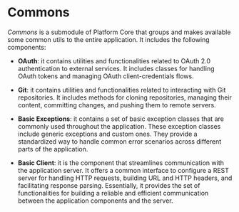 # Commons

*Commons* is a submodule of Platform Core that groups and makes available some common utils to the entire application. It includes the following components:

* **OAuth**: it contains utilities and functionalities related to OAuth 2.0 authentication to external services. It includes classes for handling OAuth tokens and managing OAuth client-credentials flows.

* **Git**: it contains utilities and functionalities related to interacting with Git repositories. It includes methods for cloning repositories, managing their content, committing changes, and pushing them to remote servers.

* **Basic Exceptions**: it contains a set of basic exception classes that are commonly used throughout the application. These exception classes include generic exceptions and custom ones. They provide a standardized way to handle common error scenarios across different parts of the application.

* **Basic Client**: it is the component that streamlines communication with the application server. It offers a common interface to configure a REST server for handling HTTP requests, building URL and HTTP headers, and facilitating response parsing. Essentially, it provides the set of functionalities for building a reliable and efficient communication between the application components and the server.